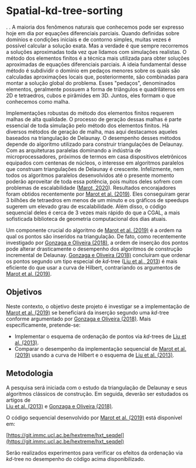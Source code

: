# Spatial-kd-tree-sorting
.
.
A maioria dos fenômenos naturais que conhecemos pode ser expresso hoje em dia por equações diferenciais parciais. Quando definidas sobre domínios e condições iniciais e de contorno simples, muitas vezes é possível calcular a solução exata. Mas a verdade é que sempre recorremos a soluções aproximadas toda vez que lidamos com simulações realistas. O método dos elementos finitos é a técnica mais utilizada para obter soluções aproximadas de equações diferenciais parciais. A ideia fundamental desse método é subdividir o domínio em pedaços menores sobre os quais são calculadas aproximações locais que, posteriormente, são combinadas para montar a solução global do problema. Esses "pedaços", denominados elementos, geralmente possuem a forma de triângulos e quadriláteros em 2D e tetraedros, cubos e pirâmides em 3D. Juntos, eles formam o que conhecemos como malha.

Implementações robustas do método dos elementos finitos requerem malhas de alta qualidade. O processo de geração dessas malhas é parte essencial de toda simulação pelo método dos elementos finitos. Há diversos métodos de geração de malha, mas aqui destacamos aqueles baseados na triangulação de Delaunay. O desempenho desses métodos depende do algoritmo utilizado para construir triangulações de Delaunay. Com as arquiteturas paralelas dominando a indústria de microprocessadores, próximos de termos em casa dispositivos eletrônicos equipados com centenas de núcleos, o interesse em algoritmos paralelos que construam triangulações de Delaunay é crescente. Infelizmente, nem todos os algoritmos paralelos desenvolvidos até o presente momento poderão aproveitar de toda essa potência, pois muitos deles sofrem com problemas de escalabilidade ([Marot, 2020](https://dial.uclouvain.be/pr/boreal/en/object/boreal%3A240626)). Resultados encorajadores foram obtidos recentemente por [Marot et al. (2019)](https://dial.uclouvain.be/pr/boreal/object/boreal:213759). Eles conseguiram gerar 3 bilhões de tetraedros em menos de um minuto e os gráficos de speedups sugerem um elevado grau de escalabilidade. Além disso, o código sequencial deles é cerca de 3 vezes mais rápido do que a CGAL, a mais sofisticada biblioteca de geometria computacional dos dias atuais.

Um componente crucial do algoritmo de [Marot et al. (2019)](https://dial.uclouvain.be/pr/boreal/object/boreal:213759) é a ordem na qual os pontos são inseridos na triangulação. De fato, como recentemente investigado por [Gonzaga e Oliveira (2018)](http://dx.doi.org/10.1007/s40314-016-0358-0), a ordem de inserção dos pontos pode alterar drasticamente o desempenho dos algoritmos de construção incremental de Delaunay. [Gonzaga e Oliveira (2018)](http://dx.doi.org/10.1007/s40314-016-0358-0) concluíram que ordenar os pontos segundo um tipo especial de $kd$-tree ([Liu et al., 2013](https://doi.org/10.1007/s10409-013-0001-x)) é mais eficiente do que usar a curva de Hilbert, contrariando os argumentos de [Marot et al. (2019)](https://dial.uclouvain.be/pr/boreal/object/boreal:213759).

## Objetivos

Neste contexto, o objetivo deste projeto é investigar se a implementação de [Marot et al. (2019)](https://dial.uclouvain.be/pr/boreal/object/boreal:213759) se beneficiará da inserção segundo uma $kd$-tree conforme argumentado por [Gonzaga e Oliveira (2018)](http://dx.doi.org/10.1007/s40314-016-0358-0). Mais especificamente, pretende-se:

- Implementar o esquema de ordenação de pontos via $kd$-trees de [Liu et al. (2013)](https://doi.org/10.1007/s10409-013-0001-x).
- Comparar o desempenho da implementação sequencial de [Marot et al. (2019)](https://dial.uclouvain.be/pr/boreal/object/boreal:213759) usando a curva de Hilbert e o esquema de [Liu et al. (2013)](https://doi.org/10.1007/s10409-013-0001-x).

## Metodologia

A pesquisa será iniciada com o estudo da triangulação de Delaunay e seus algoritmos clássicos de construção. Em seguida, deverão ser estudados os artigos de  
[Liu et al. (2013)](https://doi.org/10.1007/s10409-013-0001-x) e [Gonzaga e Oliveira (2018)](http://dx.doi.org/10.1007/s40314-016-0358-0).

O código sequencial desenvolvido por [Marot et al. (2019)](https://dial.uclouvain.be/pr/boreal/object/boreal:213759) está disponível em: 

[https://git.immc.ucl.ac.be/hextreme/hxt_seqdel](https://git.immc.ucl.ac.be/hextreme/hxt_seqdel)

Serão realizados experimentos para verificar os efeitos da ordenação via $kd$-tree no desempenho do código acima disponibilizado.
